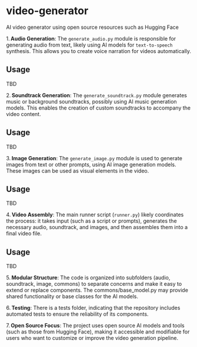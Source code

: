 # video-generator
AI video generator using open source resources such as Hugging Face

1. **Audio Generation**:
The `generate_audio.py` module is responsible for generating audio from text, likely using AI models for `text-to-speech` synthesis. This allows you to create voice narration for videos automatically.

## Usage
TBD

2. **Soundtrack Generation**:
The `generate_soundtrack.py` module generates music or background soundtracks, possibly using AI music generation models. This enables the creation of custom soundtracks to accompany the video content.

## Usage
TBD

3. **Image Generation**:
The `generate_image.py` module is used to generate images from text or other prompts, using AI image generation models. These images can be used as visual elements in the video.

## Usage
TBD

4. **Video Assembly**:
The main runner script (`runner.py`) likely coordinates the process: it takes input (such as a script or prompts), generates the necessary audio, soundtrack, and images, and then assembles them into a final video file.

## Usage
TBD

5. **Modular Structure**:
The code is organized into subfolders (audio, soundtrack, image, commons) to separate concerns and make it easy to extend or replace components. The commons/base_model.py may provide shared functionality or base classes for the AI models.

6. **Testing**:
There is a tests folder, indicating that the repository includes automated tests to ensure the reliability of its components.

7. **Open Source Focus**:
The project uses open source AI models and tools (such as those from Hugging Face), making it accessible and modifiable for users who want to customize or improve the video generation pipeline.